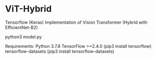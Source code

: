 # ViT-Hybrid
Tensorflow (Keras) Implementation of Vision Transformer (Hybrid with EfficientNet-B2)

python3 model.py

Requirements: 
Python 3.7.8
TensorFlow >=2.4.0 (pip3 install tensorflow)
tensorflow-datasets (pip3 install tensorflow-datasets)
